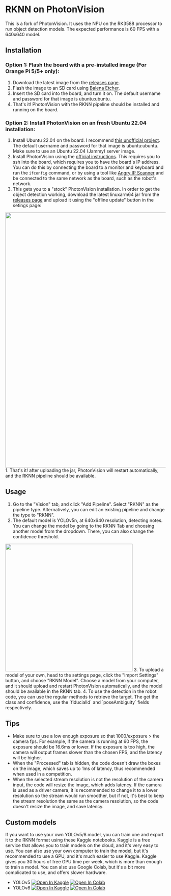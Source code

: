 # RKNN on PhotonVision
This is a fork of PhotonVision. It uses the NPU on the RK3588 processor to run object detection models.
The expected performance is 60 FPS with a 640x640 model.

## Installation
### Option 1: Flash the board with a pre-installed image (For Orange Pi 5/5+ only):
1. Download the latest image from the [releases page](https://github.com/lavirz/photonvision/releases/latest).
2. Flash the image to an SD card using [Balena Etcher](https://www.balena.io/etcher/).
3. Insert the SD card into the board, and turn it on. The default username and password for that image is ubuntu:ubuntu.
4. That's it! PhotonVision with the RKNN pipeline should be installed and running on the board.
### Option 2: Install PhotonVision on an fresh Ubuntu 22.04 installation:
1. Install Ubuntu 22.04 on the board. I recommend [this unofficial project](https://github.com/Joshua-Riek/ubuntu-rockchip/releases/latest). The default username and password for that image is ubuntu:ubuntu. Make sure to use an Ubuntu 22.04 (Jammy) server image.
2. Install PhotonVision using the [official instructions](https://docs.photonvision.org/en/latest/getting-started/installation.html). This requires you to ssh into the board, which requires you to have the board's IP address. You can do this by connecting the board to a monitor and keyboard and run the `ifconfig` command, or by using a tool like [Angry IP Scanner](https://angryip.org/) and be connected to the same network as the board, such as the robot's network.
3. This gets you to a "stock" PhotonVision installation. In order to get the object detection working, download the latest linuxarm64 jar from the [releases page](https://github.com/lavirz/photonvision/releases/latest) and upload it using the "offline update" button in the setings page:
<img src="https://i.postimg.cc/50sHKZbk/pvss-offline-update.png" width="800"/>
1. That's it! after uploading the jar, PhotonVision will restart automatically, and the RKNN pipeline should be available.

## Usage
1. Go to the "Vision" tab, and click "Add Pipeline". Select "RKNN" as the pipeline type. Alternatively, you can edit an existing pipeline and change the type to "RKNN".
2. The default model is YOLOv5n, at 640x640 resolution, detecting notes. You can change the model by going to the RKNN Tab and choosing another model from the dropdown. There, you can also change the confidence threshold.
<img src="https://i.postimg.cc/sXhRLLF4/pvss-rknn-tab.png" width="400"/>
3. To upload a model of your own, head to the settings page, click the "Import Settings" button, and choose "RKNN Model". Choose a model from your computer, and it should upload and restart PhotonVision automatically, and the model should be available in the RKNN tab.
4. To use the detection in the robot code, you can use the regular methods to retrieve the target. The get the class and confidence, use the `fiducialId` and `poseAmbiguity` fields respectively.

## Tips
- Make sure to use a low enough exposure so that 1000/exposure > the camera fps. For example, if the camera is running at 60 FPS, the exposure should be 16.6ms or lower. If the exposure is too high, the camera will output frames slower than the chosen FPS, and the latency will be higher.
- When the "Processed" tab is hidden, the code doesn't draw the boxes on the image, which saves up to 1ms of latency, thus recommended when used in a competition.
- When the selected stream resolution is not the resolution of the camera input, the code will resize the image, which adds latency. If the camera is used as a driver camera, it is recommended to change it to a lower resolution so the stream would run smoother, but if not, it's best to keep the stream resolution the same as the camera resolution, so the code doesn't resize the image, and save latency.

## Custom models
If you want to use your own YOLOv5/8 model, you can train one and export it to the RKNN format using these Kaggle notebooks. Kaggle is a free service that allows you to train models on the cloud, and it's very easy to use. You can also use your own computer to train the model, but it's recommended to use a GPU, and it's much easier to use Kaggle. Kaggle gives you 30 hours of free GPU time per week, which is more than enough to train a model. You can also use Google Colab, but it's a bit more complicated to use, and offers slower hardware.
- YOLOv5 <a href="https://www.kaggle.com/lavirz/yolov5-to-rknn"><img src="https://kaggle.com/static/images/open-in-kaggle.svg" alt="Open In Kaggle"></a>
<a href="https://colab.research.google.com/github/lavirz/photonvision/blob/master/devTools/yolov5-to-rknn.ipynb"><img src="https://colab.research.google.com/assets/colab-badge.svg" alt="Open In Colab"></a>
- YOLOv8 <a href="https://www.kaggle.com/lavirz/yolov8-to-rknn"><img src="https://kaggle.com/static/images/open-in-kaggle.svg" alt="Open In Kaggle"></a>
<a href="https://colab.research.google.com/github/lavirz/photonvision/blob/master/devTools/yolov8-to-rknn.ipynb"><img src="https://colab.research.google.com/assets/colab-badge.svg" alt="Open In Colab"></a>
